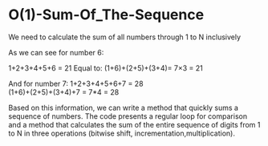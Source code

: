 # O(1)-Sum-Of_The-Sequence

We need to calculate the sum of all numbers through 1 to N inclusively

As we can see for number 6: 

1+2+3+4+5+6 = 21
Equal to:
(1+6)+(2+5)+(3+4)= 7×3 = 21

And for number 7:
1+2+3+4+5+6+7 = 28   
(1+6)+(2+5)+(3+4)+7 = 7*4 = 28

Based on this information, we can write a method that quickly sums a sequence of numbers.
The code presents a regular loop for comparison and a method that calculates the sum of the 
entire sequence of digits from 1 to N in three operations (bitwise shift, incrementation,multiplication).
